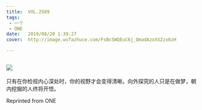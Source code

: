 ```yaml
---
title:	VOL.2509
tags:
 - 一个
 - ONE
date:	2019/08/20 1:39:27
cover:	http://image.wufazhuce.com/FsBcSWQEuC6j_QmadAzoXSZzx6zH

---
```

![](http://image.wufazhuce.com/FsBcSWQEuC6j_QmadAzoXSZzx6zH)
---

只有在你检视内心深处时，你的视野才会变得清晰。向外探究的人只是在做梦，朝内挖掘的人终将开悟。
 
Reprinted from ONE

